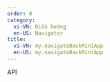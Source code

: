 ```yaml
---
order: 0
category:
  vi-VN: Điều hướng
  en-US: Navigator
title: 
  vi-VN: my.navigateBackMiniApp
  en-US: my.navigateBackMiniApp
---
```


API